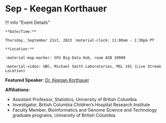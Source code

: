 # Sep - Keegan Korthauer

!!! info "Event Details"

    **Date/Time:**

    Thursday, September 21st, 2023 :material-clock: 11:00am - 1:30pm PT

    **Location:**

    :material-map-marker: SFU Big Data Hub, room ASB 10900

    :material-video: UBC, Michael Smith Laboratories, MSL 101 (Live Stream Location)

<!-- **RSVP:**

If you are interested in attending this seminar *in person*, please fill out [the RSVP form].

**Zoom Meeting:**

<URL PENDING>
<br>Meeting ID: <PENDING>
<br>Password: <PENDING>
<br>Dial by your location <PENDING>
<br>Find your local number: <PENDING> -->

**Featured Speaker**: [Dr. Keegan Korthauer](https://kkorthauer.org/)

**Affiliations:**

- Assistant Professor, Statistics, University of British Columbia
- Investigator, British Columbia Children’s Hospital Research Institute
- Faculty Member, Bioinformatics and Genome Science and Technology graduate programs, University of British Columbia

<!-- **Talk Title:** TBA

**Abstract:**

TBA

**Bio:**

TBA

---

**Trainee Speaker:** TBA

**Affiliation:** TBA

**Talk Title**: TBA -->
